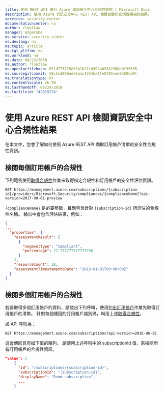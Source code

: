 ```yaml
---
title: 使用 REST API 進行 Azure 資訊安全中心合規性監視 | Microsoft Docs
description: 使用 Azure 資訊安全中心 REST API 檢閱自動化合規性掃描的結果。
services: security-center
documentationcenter: na
author: rloutlaw
manager: angerobe
ms.service: security-center
ms.devlang: na
ms.topic: article
ms.tgt_pltfrm: na
ms.workload: na
ms.date: 08/23/2018
ms.author: rloutlaw
ms.openlocfilehash: 651d7737258f1b1b17c8392a09882388ddf95635
ms.sourcegitcommit: 58c5cd866ade5aac4354ea1fe8705cee2b50ba9f
ms.translationtype: HT
ms.contentlocale: zh-TW
ms.lasthandoff: 08/24/2018
ms.locfileid: "42819274"
---
```

# <a name="review-security-center-compliance-results-using-the-azure-rest-apis"></a>使用 Azure REST API 檢閱資訊安全中心合規性結果

在本文中，您會了解如何使用 Azure REST API 擷取訂用帳戶清單的安全性合規性資訊。

## <a name="review-compliance-for-each-subscription"></a>檢閱每個訂用帳戶的合規性

下列範例使用[取得合規性](/rest/api/securitycenter/compliances/get)作業來取得指定合規性和訂用帳戶的安全性評估資訊。

```http
GET https://management.azure.com/subscriptions/{subscription-id}/providers/Microsoft.Security/compliances/{complianceName}?api-version=2017-08-01-preview
```

`{complianceName}` 是必要參數，且應包含針對 `{subscription-id}` 所評估的合規性名稱。 輸出中會包含評估結果，例如：

```json
{
...
  "properties": {
    "assessmentResult": [
      {
        "segmentType": "Compliant",
        "percentage": 77.777777777777786
      }
    ],
    "resourceCount": 18,
    "assessmentTimestampUtcDate": "2018-01-01T00:00:00Z"
  }
}
```

## <a name="review-compliance-for-multiple-subscriptions"></a>檢閱多個訂用帳戶的合規性

若要取得多個訂用帳戶的資料，請發出下列呼叫，使用[列出訂用帳戶](/rest/api/resources/subscriptions/list)作業先取得訂用帳戶的清單。 針對每個傳回的訂用帳戶識別碼，叫用上述[取得合規性](/rest/api/securitycenter/compliances/get)。

該 API 呼叫為：

```http
GET https://management.azure.com/subscriptions?api-version=2016-06-01
```

這會傳回具有如下值的陣列。 請使用上述呼叫中的 subscriptionId 值，來檢閱所有訂用帳戶的合規性資訊。

```json
"value": [
    {
      "id": "/subscriptions/{subscription-id}",
      "subscriptionId": "{subscription-id}",
      "displayName": "Demo subscription",
      ...
    }
```






